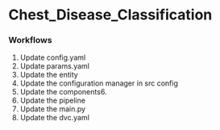 # Chest_Disease_Classification

### Workflows

1. Update config.yaml
2. Update params.yaml
3. Update the entity
4. Update the configuration manager in src config
5. Update the components6.
6. Update the pipeline
7. Update the main.py
8. Update the dvc.yaml
